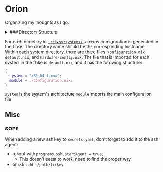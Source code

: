 # Orion

Organizing my thoughts as I go.

<details>

<summary>### Directory Structure</summary>

```
./
├── home-manager/
│   ├── homes/
│   │   └── grape/
│   │       ├── grapepad/
│   │       │   └── default.nix
│   │       └── grapestation/
│   │           └── default.nix
│   └── modules/
│       ├── cli/
│       │   ├── lf/
│       │   │   ├── default.nix
│       │   │   └── icons
│       │   └── git.nix
│       ├── desktop/
│       │   └── kitty.nix
│       ├── shell/
│       │   ├── bash.nix
│       │   ├── default.nix
│       │   └── starship.nix
│       ├── base.nix
│       └── default.nix
├── lib/
│   └── libgrape/
│       └── default.nix
├── nixos/
│   ├── modules/
│   │   ├── apps/
│   │   │   └── steam.nix
│   │   ├── desktop/
│   │   │   ├── default.nix
│   │   │   ├── hyprland.nix
│   │   │   └── plasma.nix
│   │   ├── base.nix
│   │   ├── default.nix
│   │   ├── hardware.nix
│   │   ├── home.nix
│   │   ├── services.nix
│   │   ├── system.nix
│   │   ├── tools.nix
│   │   └── users.nix
│   └── systems/
│       ├── grapepad/
│       │   ├── configuration.nix
│       │   ├── default.nix
│       │   └── hardware-config.nix
│       └── grapestation/
│           ├── configuration.nix
│           ├── default.nix
│           └── hardware-config.nix
├── flake.lock
├── flake.nix
├── README.md
└── shell.nix
```
</details>

For each directory in [`./nixos/systems/`](./nixos/systems), a nixos configuration is generated in the flake. The directory name should be the corresponding hostname. Within each system directory, there are three files: `configuration.nix`, `default.nix`, and `hardware-config.nix`. The file that is imported for each system in the flake is `default.nix`, and it has the following structure:

```nix
{
  system = "x86_64-linux";
  module = ./configuration.nix;
}
```

`system` is the system's architecture
`module` imports the main configuration file

## Misc

### SOPS

When adding a new ssh key to `secrets.yaml`, don't forget to add it to the ssh agent:

- reboot with `programs.ssh.startAgent = true;`
    - This doesn't seem to work, need to find the proper way
- or `ssh-add ~/path/to/key`
